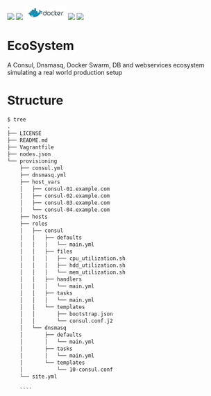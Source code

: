 <img src="http://demo.consul.io/ui/static/consul-logo.png" width="48">
<img src="http://www.thekelleys.org.uk/dnsmasq/images/icon.png" width="48">
<img src="https://github.com/docker/docker/blob/master/docs/static_files/docker-logo-compressed.png" width=96">
<img src="https://www.mongodb.com/assets/MongoDB_Brand_Resources/MongoDB-Logo-5c3a7405a85675366beb3a5ec4c032348c390b3f142f5e6dddf1d78e2df5cb5c.png" width="96">
<img src="https://www.nginx.com/wp-content/themes/nginx-theme/assets/img//logo.png" width="96">

# EcoSystem
A Consul, Dnsmasq, Docker Swarm, DB and webservices ecosystem simulating a real world production setup




# Structure


````
$ tree
.
├── LICENSE
├── README.md
├── Vagrantfile
├── nodes.json
└── provisioning
    ├── consul.yml
    ├── dnsmasq.yml
    ├── host_vars
    │   ├── consul-01.example.com
    │   ├── consul-02.example.com
    │   ├── consul-03.example.com
    │   └── consul-04.example.com
    ├── hosts
    ├── roles
    │   ├── consul
    │   │   ├── defaults
    │   │   │   └── main.yml
    │   │   ├── files
    │   │   │   ├── cpu_utilization.sh
    │   │   │   ├── hdd_utilization.sh
    │   │   │   └── mem_utilization.sh
    │   │   ├── handlers
    │   │   │   └── main.yml
    │   │   ├── tasks
    │   │   │   └── main.yml
    │   │   └── templates
    │   │       ├── bootstrap.json
    │   │       └── consul.conf.j2
    │   └── dnsmasq
    │       ├── defaults
    │       │   └── main.yml
    │       ├── tasks
    │       │   └── main.yml
    │       └── templates
    │           └── 10-consul.conf
    └── site.yml
    
    ````
